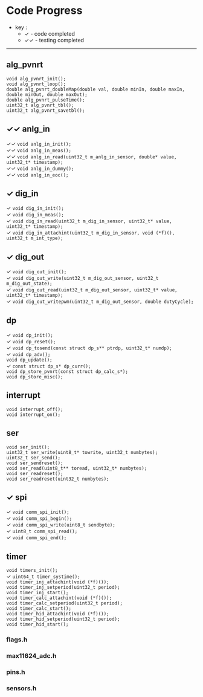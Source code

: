 # Code Progress
- key :
  - ✓ - code completed
  - ✓✓ - testing completed
___
## alg_pvnrt
`void alg_pvnrt_init();`  
`void alg_pvnrt_loop();`  
`double alg_pvnrt_doubleMap(double val, double minIn, double maxIn, double minOut, double maxOut);`  
`double alg_pvnrt_pulseTime();`  
`uint32_t alg_pvnrt_tbl();`  
`uint32_t alg_pvnrt_savetbl();`  


## ✓✓ anlg_in
✓✓ `void anlg_in_init();`  
✓✓ `void anlg_in_meas(); `  
✓✓ `void anlg_in_read(uint32_t m_anlg_in_sensor, double* value, uint32_t* timestamp);`  
✓✓ `void anlg_in_dummy();`  
✓✓ `void anlg_in_eoc();`
  
## ✓ dig_in
✓ `void dig_in_init();`  
✓ `void dig_in_meas();`  
✓ `void dig_in_read(uint32_t m_dig_in_sensor, uint32_t* value, uint32_t* timestamp);`  
✓ `void dig_in_attachint(uint32_t m_dig_in_sensor, void (*f)(), uint32_t m_int_type);`  

## ✓ dig_out
✓ `void dig_out_init();`  
✓ `void dig_out_write(uint32_t m_dig_out_sensor, uint32_t m_dig_out_state);`  
✓ `void dig_out_read(uint32_t m_dig_out_sensor, uint32_t* value, uint32_t* timestamp);`  
✓ `void dig_out_writepwm(uint32_t m_dig_out_sensor, double dutyCycle);`  

## dp
✓ `void dp_init();`  
✓ `void dp_reset();`  
✓ `void dp_tosend(const struct dp_s** ptrdp, uint32_t* numdp);`  
✓ `void dp_adv();`  
`void dp_update();`  
✓ `const struct dp_s* dp_curr();`  
`void dp_store_pvnrt(const struct dp_calc_s*); `  
`void dp_store_misc();`  
  
## interrupt
`void interrupt_off();`  
`void interrupt_on();`  

## ser
`void ser_init();`  
`uint32_t ser_write(uint8_t* towrite, uint32_t numbytes);`  
`uint32_t ser_send();`  
`void ser_sendreset();`  
`void ser_read(uint8_t** toread, uint32_t* numbytes);`  
`void ser_readreset();`  
`void ser_readreset(uint32_t numbytes);`  

## ✓ spi
✓ `void comm_spi_init();`  
✓ `void comm_spi_begin();`  
✓ `void comm_spi_write(uint8_t sendbyte);`  
✓ `uint8_t comm_spi_read();`  
✓ `void comm_spi_end();`  

## timer
`void timers_init();`  
✓ `uint64_t timer_systime();`  
`void timer_inj_attachint(void (*f)());`  
`void timer_inj_setperiod(uint32_t period);`  
`void timer_inj_start();`  
`void timer_calc_attachint(void (*f)());`  
`void timer_calc_setperiod(uint32_t period);`  
`void timer_calc_start();`  
`void timer_hid_attachint(void (*f)());`  
`void timer_hid_setperiod(uint32_t period);`  
`void timer_hid_start();`  

### flags.h
### max11624_adc.h
### pins.h
### sensors.h
